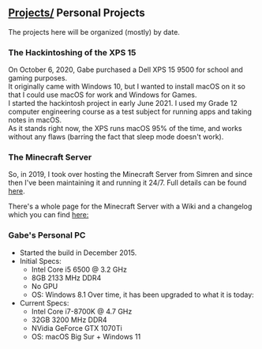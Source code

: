 ## [Projects/](/Projects) Personal Projects
The projects here will be organized (mostly) by date.

### The Hackintoshing of the XPS 15
On October 6, 2020, Gabe purchased a Dell XPS 15 9500 for school and gaming purposes.  
It originally came with Windows 10, but I wanted to install macOS on it so that I could use macOS for work and Windows for Games.  
I started the hackintosh project in early June 2021. I used my Grade 12 computer engineering course as a test subject for running apps and taking notes in macOS.  
As it stands right now, the XPS runs macOS 95% of the time, and works without any flaws (barring the fact that sleep mode doesn't work).  


### The Minecraft Server  
So, in 2019, I took over hosting the Minecraft Server from Simren and since then I've been maintaining it and running it 24/7. Full details can be found [here](/MinecraftServer/origin-story).  

There's a whole page for the Minecraft Server with a Wiki and a changelog which you can find [here:](/MinecraftServer)  


### Gabe's Personal PC
- Started the build in December 2015.
- Initial Specs:
    - Intel Core i5 6500 @ 3.2 GHz
    - 8GB 2133 MHz DDR4
    - No GPU
    - OS: Windows 8.1
Over time, it has been upgraded to what it is today:
- Current Specs:
    - Intel Core i7-8700K @ 4.7 GHz
    - 32GB 3200 MHz DDR4
    - NVidia GeForce GTX 1070Ti
    - OS: macOS Big Sur + Windows 11



